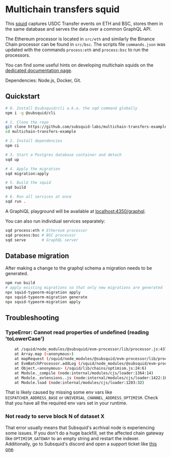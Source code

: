 # Multichain transfers squid

This [squid](https://docs.subsquid.io/) captures USDC Transfer events on ETH and BSC, stores them in the same database and serves the data over a common GraphQL API.

The Ethereum processor is located in `src/eth` and similarly the Binance Chain processor can be found in `src/bsc`. The scripts file `commands.json` was updated with the commands `process:eth` and `process:bsc` to run the processors. 

You can find some useful hints on developing multichain squids on the [dedicated documentation page](https://docs.subsquid.io/basics/multichain/).

Dependencies: Node.js, Docker, Git.

## Quickstart

```bash
# 0. Install @subsquid/cli a.k.a. the sqd command globally
npm i -g @subsquid/cli

# 1. Clone the repo
git clone https://github.com/subsquid-labs/multichain-transfers-example
cd multichain-transfers-example

# 2. Install dependencies
npm ci

# 3. Start a Postgres database container and detach
sqd up

# 4. Apply the migration
sqd migration:apply

# 5. Build the squid
sqd build

# 6. Run all services at once
sqd run .
```
A GraphiQL playground will be available at [localhost:4350/graphql](http://localhost:4350/graphql).

You can also run individual services separately:
```bash
sqd process:eth # Ethereum processor
sqd process:bsc # BSC processor
sqd serve       # GraphQL server
```

## Database migration
After making a change to the graphql schema a migration needs to be generated.
```bash
npm run build
# apply existing migrations so that only new migrations are generated
npx squid-typeorm-migration apply
npx squid-typeorm-migration generate
npx squid-typeorm-migration apply
```

## Troubleshooting

### TypeError: Cannot read properties of undefined (reading 'toLowerCase')
```bash
    at /squid/node_modules/@subsquid/evm-processor/lib/processor.js:437:39
    at Array.map (<anonymous>)
    at mapRequest (/squid/node_modules/@subsquid/evm-processor/lib/processor.js:437:28)
    at EvmBatchProcessor.addLog (/squid/node_modules/@subsquid/evm-processor/lib/processor.js:195:20)
    at Object.<anonymous> (/squid/lib/chains/optimism.js:24:6)
    at Module._compile (node:internal/modules/cjs/loader:1364:14)
    at Module._extensions..js (node:internal/modules/cjs/loader:1422:10)
    at Module.load (node:internal/modules/cjs/loader:1203:32)
```
That is likely caused by missing some env vars like `DISPATCHER_ADDRESS_BASE` or `UNIVERSAL_CHANNEL_ADDRESS_OPTIMISM`.
Check that you have all the required env vars set in your runtime.

### Not ready to serve block N of dataset X
That error usually means that Subsquid's acrhival node is experiencing some issues.
If you don't do a huge backfill, set the affected chain gateway like `OPTIMISM_GATEWAY` to an empty string and restart the indexer.
Additionally, go to Subsquid's discord and open a support ticket like [this one](https://discord.com/channels/857105545135390731/1255998611716575263).